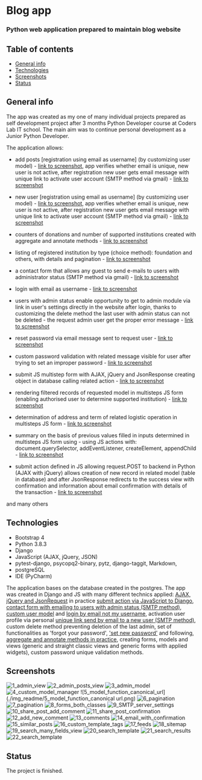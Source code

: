 # Blog app

### Python web application prepared to maintain blog website

## Table of contents

* [General info](#general-info)
* [Technologies](#technologies)
* [Screenshots](#screenshots)
* [Status](#status)

## General info

The app was created as my one of many individual projects prepared as self development project after 3 months Python Developer course at Coders Lab IT school. The main aim was to continue personal development as a Junior Python Developer.


The application allows:

- add posts [registration using email as username] (by customizing user model) - [link to screenshot](./img_readme/5_register_form.png), app verifies whether email is unique, new user is not active, after registration new user gets email message with unique link to activate user account (SMTP method via gmail) - [link to screenshot](./img_readme/10_registration_email_with_activation_link.png)



- new user [registration using email as username] (by customizing user model) - [link to screenshot](./img_readme/5_register_form.png), app verifies whether email is unique, new user is not active, after registration new user gets email message with unique link to activate user account (SMTP method via gmail) - [link to screenshot](./img_readme/10_registration_email_with_activation_link.png)
- counters of donations and number of supported institutions created with aggregate and annotate methods - [link to screenshot](./img_readme/2_aggregate_annotate.png)
- listing of registered institution by type (choice method): foundation and others, with details and pagination - [link to screenshot](./img_readme/3_pagination.png)
- a contact form that allows any guest to send e-mails to users with administrator status (SMTP method via gmail) - [link to screenshot](./img_readme/4_contact_form.png)
- login with email as username - [link to screenshot](./img_readme/6_login_form.png)
- users with admin status enable opportunity to get to admin module via link in user's settings directly in the website after login, thanks to customizing the delete method the last user with admin status can not be deleted - the request admin user get the proper error message - [link to screenshot](./img_readme/7_admin_panel_link.png)
- reset password via email message sent to request user - [link to screenshot](./img_readme/8_password_reset_form.png)
- custom password validation with related message visible for user after trying to set an improper password - [link to screenshot](./img_readme/9_custom_password_validation.png)
- submit JS multistep form with AJAX, jQuery and JsonResponse creating object in database calling related action - [link to screenshot](./img_readme/11_AJAX_JS_submit_action.png)
- rendering filtered records of requested model in multisteps JS form (enabling authorised user to determine supported institution) - [link to screenshot](./img_readme/12_multisteps_JS_form.png)
- determination of address and term of related logistic operation in multisteps JS form - [link to screenshot](./img_readme/13_multisteps_JS_form_inputs.png)
- summary on the basis of previous values filled in inputs determined in multisteps JS form using - using JS actions with: document.querySelector, addEventListener, createElement, appendChild - [link to screenshot](./img_readme/14_summary_Js_form.png)
- submit action defined in JS allowing request.POST to backend in Python (AJAX with jQuery) allows creation of new record in related model (table in database) and after JsonResponse redirects to the success view with confirmation and information about email confirmation with details of the transaction - [link to screenshot](./img_readme/15_confirmation_view.png)

and many others


## Technologies

* Bootstrap 4
* Python 3.8.3
* Django
* JavaScript (AJAX, jQuery, JSON)
* pytest-django, psycopq2-binary, pytz, django-taggit, Markdown,
* postgreSQL
* IDE (PyCharm)

The application bases on the database created in the postgres. The app was created in Django and JS with many different technics applied: [AJAX, jQuery and JsonRequest](./img_readme/11_AJAX_JS_submit_action.png) in practice [submit action via JavaScript to Django](./img_readme/14_summary_Js_form.png), [contact form with emailing to users with admin status (SMTP method)](./img_readme/4_contact_form.png), [custom user model](./img_readme/5_register_form.png) and [login by email not my username](./img_readme/6_login_form.png), activation user profile via personal [unique link send by email to a new user (SMTP method)](./img_readme/10_registration_email_with_activation_link.png), custom delete method preventing deletion of the last admin, set of functionalities as 'forgot your password', ['set new password'](./img_readme/8_password_reset_form.png) and following, [aggregate and annotate methods in practice](./img_readme/2_aggregate_annotate.png), creating forms, models and views (generic and straight classic views and generic forms with applied widgets), custom password unique validation methods.

## Screenshots

![1_admin_view](./img_readme/1_admin_view.png)
![2_admin_posts_view](./img_readme/2_admin_posts_view.png)
![3_admin_model](./img_readme/3_admin_model.png)
![4_custom_model_manager](./img_readme/4_custom_model_manager.png)
![5_model_function_canonical_url](./img_readme/5_model_function_canonical url.png)
![6_pagination](./img_readme/6_pagination.png)
![7_pagination](./img_readme/7_pagination.png)
![8_forms_both_classes](./img_readme/8_forms_both_classes.png)
![9_SMTP_server_settings](./img_readme/9_SMTP_server_settings.png)
![10_share_post_add_comment](./img_readme/10_share_post_add_comment.png)
![11_share_post_confirmation](./img_readme/11_share_post_confirmation.png)
![12_add_new_comment](./img_readme/12_add_new_comment.png)
![13_comments](./img_readme/13_comments.png)
![14_email_with_confirmation](./img_readme/14_email_with_confirmation.png)
![15_similar_posts](./img_readme/15_similar_posts.png)
![16_custom_template_tags](./img_readme/16_custom_template_tags.png)
![17_feeds](./img_readme/17_feeds.png)
![18_sitemap](./img_readme/18_sitemap.png)
![19_search_many_fields_view](./img_readme/19_search_many_fields_view.png)
![20_search_template](./img_readme/20_search_template.png)
![21_search_results](./img_readme/21_search_results.png)
![22_search_template](./img_readme/22_search_template.png)

## Status

The project is finished.

